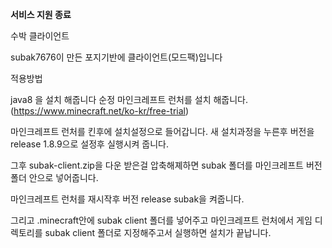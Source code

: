 **서비스 지원 종료**


수박 클라이언트

subak7676이 만든 포지기반에 클라이언트(모드팩)입니다

적용방법 

java8 을 설치 해줍니다 순정 마인크레프트 런처를 설치 해줍니다.(https://www.minecraft.net/ko-kr/free-trial) 

마인크레프트 런처를 킨후에 설치설정으로 들어갑니다. 새 설치과정을 누른후 버전을 release 1.8.9으로 설정후 실행시켜 줍니다. 

그후 subak-client.zip을 다운 받은걸 압축해졔하면 subak 폴더를 마인크레프트 버전 폴더 안으로 넣어줍니다. 

마인크레프트 런처를 재시작후 버전 release subak을 켜줍니다. 

그리고 .minecraft안에 subak client 폴더를 넣어주고 마인크레프트 런처에서 게임 디렉토리를 subak client 폴더로 지정해주고서 실행하면 설치가 끝납니다.

